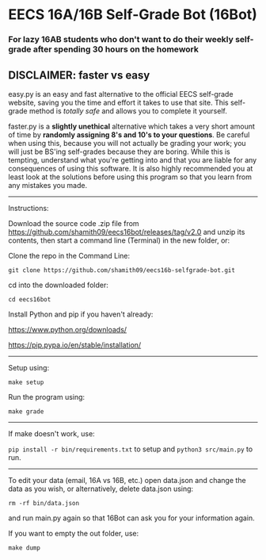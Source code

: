 # EECS 16A/16B Self-Grade Bot (16Bot)

### For lazy 16AB students who don't want to do their weekly self-grade after spending 30 hours on the homework

## DISCLAIMER: faster vs easy

easy.py is an easy and fast alternative to the official EECS self-grade website, saving you the time and effort it takes to use that site. This self-grade method is _totally safe_ and allows you to complete it yourself.

faster.py is a __slightly unethical__ alternative which takes a very short amount of time by __randomly assigning 8's and 10's to your questions__. Be careful when using this, because you will not actually be grading your work; you will just be BS'ing self-grades because they are boring. While this is tempting, understand what you're getting into and that you are liable for any consequences of using this software. It is also highly recommended you at least look at the solutions before using this program so that you learn from any mistakes you made.

---------
Instructions:

Download the source code .zip file from https://github.com/shamith09/eecs16bot/releases/tag/v2.0 and unzip its contents, then start a command line (Terminal) in the new folder, or:

Clone the repo in the Command Line:

`git clone https://github.com/shamith09/eecs16b-selfgrade-bot.git`

cd into the downloaded folder:

`cd eecs16bot`

Install Python and pip if you haven't already:

https://www.python.org/downloads/

https://pip.pypa.io/en/stable/installation/

---------
Setup using:

`make setup`

Run the program using:

`make grade`

---------
If make doesn't work, use:

`pip install -r bin/requirements.txt` to setup and
`python3 src/main.py` to run.

---------
To edit your data (email, 16A vs 16B, etc.) open data.json and change the data as you wish, or alternatively, delete data.json using:

`rm -rf bin/data.json`

and run main.py again so that 16Bot can ask you for your information again.

If you want to empty the out folder, use:

`make dump`